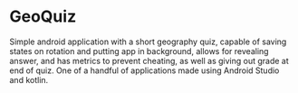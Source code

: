 # GeoQuiz
Simple android application with a short geography quiz, capable of saving states on rotation and putting app in background, allows for revealing answer, and has metrics to prevent cheating, as well as giving out grade at end of quiz. One of a handful of applications made using Android Studio and kotlin.
